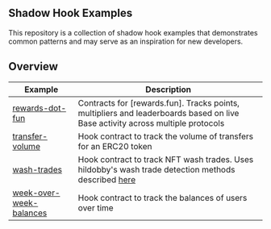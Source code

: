 ## Shadow Hook Examples
This repository is a collection of shadow hook examples that demonstrates common patterns and may serve as an
inspiration for new developers.

## Overview

| Example | Description |
|---------|-------------|
| [rewards-dot-fun](./src/rewards-dot-fun) | Contracts for [rewards.fun]. Tracks points, multipliers and leaderboards based on live Base activity across multiple protocols |
| [transfer-volume](./src/transfer-volume) | Hook contract to track the volume of transfers for an ERC20 token |
| [wash-trades](./src/wash-trades) | Hook contract to track NFT wash trades. Uses hildobby's wash trade detection methods described [here](https://community.dune.com/blog/nft-wash-trading-on-ethereum) |
| [week-over-week-balances](./src/week-over-week-balances) | Hook contract to track the balances of users over time |
